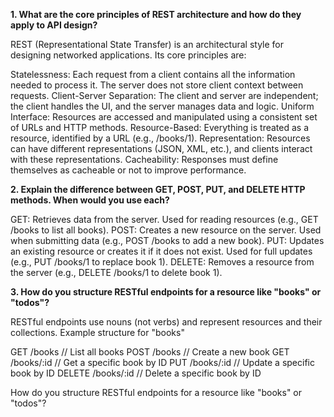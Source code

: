 **1. What are the core principles of REST architecture and how do they apply to API design?**


REST (Representational State Transfer) is an architectural style for designing networked applications. Its core principles are:

Statelessness: Each request from a client contains all the information needed to process it. The server does not store client context between requests.
Client-Server Separation: The client and server are independent; the client handles the UI, and the server manages data and logic.
Uniform Interface: Resources are accessed and manipulated using a consistent set of URLs and HTTP methods.
Resource-Based: Everything is treated as a resource, identified by a URL (e.g., /books/1).
Representation: Resources can have different representations (JSON, XML, etc.), and clients interact with these representations.
Cacheability: Responses must define themselves as cacheable or not to improve performance.

**2. Explain the difference between GET, POST, PUT, and DELETE HTTP methods. When would you use each?**


GET: Retrieves data from the server. Used for reading resources (e.g., GET /books to list all books).
POST: Creates a new resource on the server. Used when submitting data (e.g., POST /books to add a new book).
PUT: Updates an existing resource or creates it if it does not exist. Used for full updates (e.g., PUT /books/1 to replace book 1).
DELETE: Removes a resource from the server (e.g., DELETE /books/1 to delete book 1).


**3. How do you structure RESTful endpoints for a resource like "books" or "todos"?**

RESTful endpoints use nouns (not verbs) and represent resources and their collections. Example structure for "books"

GET    /books        // List all books
POST   /books        // Create a new book
GET    /books/:id    // Get a specific book by ID
PUT    /books/:id    // Update a specific book by ID
DELETE /books/:id    // Delete a specific book by ID

How do you structure RESTful endpoints for a resource like "books" or "todos"?